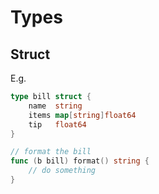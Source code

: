 # Types

## Struct

E.g.

```go
type bill struct {
	name  string
	items map[string]float64
	tip   float64
}

// format the bill
func (b bill) format() string {
	// do something
}
```
